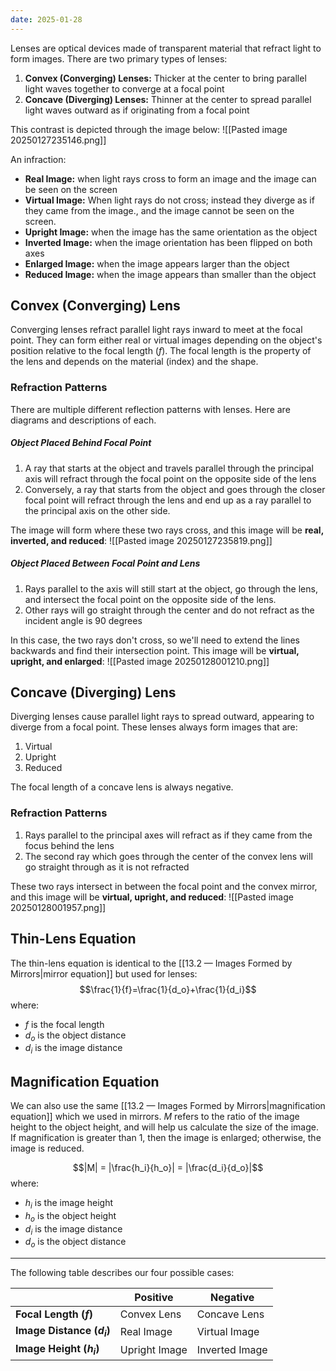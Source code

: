 ```yaml
---
date: 2025-01-28
---
```

Lenses are optical devices made of transparent material that refract light to form images. There are two primary types of lenses:
1. **Convex (Converging) Lenses:** Thicker at the center to bring parallel light waves together to converge at a focal point
2. **Concave (Diverging) Lenses:** Thinner at the center to spread parallel light waves outward as if originating from a focal point

This contrast is depicted through the image below:
![[Pasted image 20250127235146.png]]

An infraction:
- **Real Image:** when light rays cross to form an image and the image can be seen on the screen
- **Virtual Image:** When light rays do not cross; instead they diverge as if they came from the image., and the image cannot be seen on the screen. 
- **Upright Image:** when the image has the same orientation as the object
- **Inverted Image:** when the image orientation has been flipped on both axes
- **Enlarged Image:** when the image appears larger than the object
- **Reduced Image:** when the image appears than smaller than the object
## Convex (Converging) Lens
Converging lenses refract parallel light rays inward to meet at the focal point. They can form either real or virtual images depending on the object's position relative to the focal length ($f$). The focal length is the property of the lens and depends on the material (index) and the shape.
### Refraction Patterns
There are multiple different reflection patterns with lenses. Here are diagrams and descriptions of each. 
##### Object Placed Behind Focal Point
1. A ray that starts at the object and travels parallel through the principal axis will refract through the focal point on the opposite side of the lens
2. Conversely, a ray that starts from the object and goes through the closer focal point will refract through the lens and end up as a ray parallel to the principal axis on the other side. 

The image will form where these two rays cross, and this image will be **real, inverted, and reduced**:
![[Pasted image 20250127235819.png]]
##### Object Placed Between Focal Point and Lens
1. Rays parallel to the axis will still start at the object, go through the lens, and intersect the focal point on the opposite side of the lens. 
2. Other rays will go straight through the center and do not refract as the incident angle is 90 degrees

In this case, the two rays don't cross, so we'll need to extend the lines backwards and find their intersection point. This image will be **virtual, upright, and enlarged**:
![[Pasted image 20250128001210.png]]

## Concave (Diverging) Lens
Diverging lenses cause parallel light rays to spread outward, appearing to diverge from a focal point. These lenses always form images that are:
1. Virtual
2. Upright
3. Reduced

The focal length of a concave lens is always negative. 
### Refraction Patterns
1. Rays parallel to the principal axes will refract as if they came from the focus behind the lens
2. The second ray which goes through the center of the convex lens will go straight through as it is not refracted

These two rays intersect in between the focal point and the convex mirror, and this image will be **virtual, upright, and reduced**:
![[Pasted image 20250128001957.png]]

## Thin-Lens Equation
The thin-lens equation is identical to the [[13.2 — Images Formed by Mirrors|mirror equation]] but used for lenses:
$$\frac{1}{f}=\frac{1}{d_o}+\frac{1}{d_i}$$
where:
- $f$ is the focal length
- $d_o$ is the object distance
- $d_i$ is the image distance

## Magnification Equation
We can also use the same [[13.2 — Images Formed by Mirrors|magnification equation]] which we used in mirrors. $M$ refers to the ratio of the image height to the object height, and will help us calculate the size of the image. If magnification is greater than 1, then the image is enlarged; otherwise, the image is reduced.

$$|M| = |\frac{h_i}{h_o}| = |\frac{d_i}{d_o}|$$
where:
- $h_i$ is the image height
- $h_o$ is the object height
- $d_i$ is the image distance
- $d_o$ is the object distance

---
The following table describes our four possible cases:

|                            | Positive      | Negative       |
| -------------------------- | ------------- | -------------- |
| **Focal Length ($f$)**     | Convex Lens   | Concave Lens   |
| **Image Distance ($d_i$)** | Real Image    | Virtual Image  |
| **Image Height ($h_i$)**   | Upright Image | Inverted Image |


